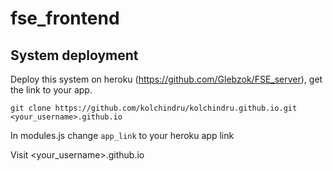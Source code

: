# fse_frontend
## System deployment
Deploy this system on heroku (https://github.com/Glebzok/FSE_server), get the link to your app. 

`git clone https://github.com/kolchindru/kolchindru.github.io.git <your_username>.github.io`

In modules.js change `app_link` to your heroku app link

Visit <your_username>.github.io
